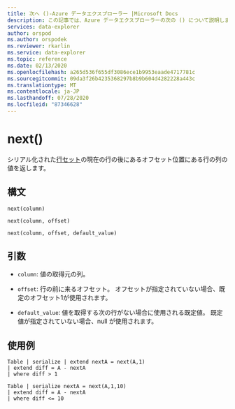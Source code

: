 ```yaml
---
title: 次へ ()-Azure データエクスプローラー |Microsoft Docs
description: この記事では、Azure データエクスプローラーの次の () について説明します。
services: data-explorer
author: orspod
ms.author: orspodek
ms.reviewer: rkarlin
ms.service: data-explorer
ms.topic: reference
ms.date: 02/13/2020
ms.openlocfilehash: a265d536f655df3086ece1b9953eaade4717781c
ms.sourcegitcommit: 09da3f26b4235368297b8b9b604d4282228a443c
ms.translationtype: MT
ms.contentlocale: ja-JP
ms.lasthandoff: 07/28/2020
ms.locfileid: "87346628"
---
```

# <a name="next"></a>next()

シリアル化された[行セット](./windowsfunctions.md#serialized-row-set)の現在の行の後にあるオフセット位置にある行の列の値を返します。

## <a name="syntax"></a>構文

`next(column)`

`next(column, offset)`

`next(column, offset, default_value)`

## <a name="arguments"></a>引数

* `column`: 値の取得元の列。

* `offset`: 行の前に来るオフセット。 オフセットが指定されていない場合、既定のオフセット1が使用されます。

* `default_value`: 値を取得する次の行がない場合に使用される既定値。 既定値が指定されていない場合、null が使用されます。


## <a name="examples"></a>使用例
```kusto
Table | serialize | extend nextA = next(A,1)
| extend diff = A - nextA
| where diff > 1

Table | serialize nextA = next(A,1,10)
| extend diff = A - nextA
| where diff <= 10
```